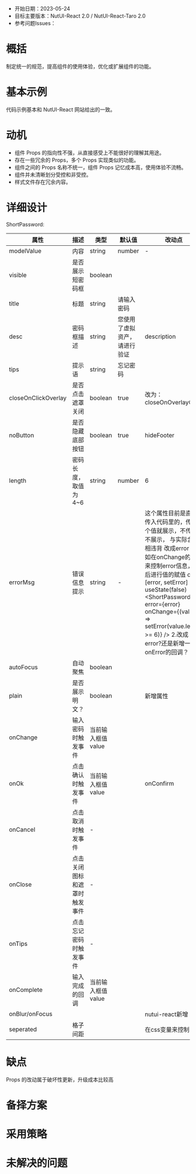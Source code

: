 - 开始日期：2023-05-24
- 目标主要版本：NutUI-React 2.0 / NutUI-React-Taro 2.0
- 参考问题Issues：

# 概括

制定统一的规范，提高组件的使用体验，优化或扩展组件的功能。


# 基本示例

代码示例基本和 NutUI-React 网站给出的一致。


# 动机

- 组件 Props 的指向性不强，从直接感受上不能很好的理解其用途。
- 存在一些冗余的 Props，多个 Props 实现类似的功能。
- 组件之间的 Props 名称不统一，组件 Props 记忆成本高，使用体验不流畅。
- 组件并未清晰划分受控和非受控。
- 样式文件存在冗余内容。


# 详细设计


ShortPassword:

| 属性 | 描述 | 类型 | 默认值 | 改动点 |
| --- | --- | --- | --- | --- |
| modelValue | 内容 | string | number | - | value受控值，defaultValue默认值  需要搭配 NumberKeyboard 使用，只增加 value，不增加 defaultValue @裴新宇  |
| visible | 是否展示短密码框 | boolean |  |  |
| title | 标题 | string | 请输入密码 |  |
| desc | 密码框描述 | string | 您使用了虚拟资产，请进行验证 | description |
| tips | 提示语 | string | 忘记密码 |  |
| closeOnClickOverlay | 是否点击遮罩关闭 | boolean | true | 改为：closeOnOverlayClick |
| noButton | 是否隐藏底部按钮 | boolean | true | hideFooter |
| length | 密码长度，取值为4~6 | string | number | 6 |  |
| errorMsg | 错误信息提示 | string | - | 这个属性目前是直接传入代码里的，传这个值就展示，不传就不展示，  与实际含义相违背     改成error    1.比如在onChange的时候来控制error信息，然后进行值的赋值  const [error, setError] = useState(false)  <ShortPassword       error={error}       onChange={(value) => setError(value.length >= 6)}  />  2.改成error?还是新增一个onError的回调？ |
| autoFocus | 自动聚焦 | boolean |  |  |
| plain | 是否展示明文？ | boolean |  | 新增属性 |
| onChange | 输入密码时触发事件 | 当前输入框值value |  |  |
| onOk | 点击确认时触发事件 | 当前输入框值value |  | onConfirm |
| onCancel | 点击取消时触发事件 | - |  |  |
| onClose | 点击关闭图标和遮罩时触发事件 | - |  |  |
| onTips | 点击忘记密码时触发事件 | - |  |  |
| onComplete | 输入完成的回调 | 当前输入框值value |  |  |
| onBlur/onFocus |  |  |  | nutui-react新增 |
| seperated | 格子间距 |  |  | 在css变量来控制 |


# 缺点

Props 的改动属于破坏性更新，升级成本比较高

# 备择方案


# 采用策略


# 未解决的问题

